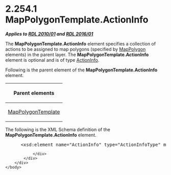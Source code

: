 <html dir="LTR" xmlns:mshelp="http://msdn.microsoft.com/mshelp" xmlns:ddue="http://ddue.schemas.microsoft.com/authoring/2003/5" xmlns:xlink="http://www.w3.org/1999/xlink" xmlns:tool="http://www.microsoft.com/tooltip">
    <head>
        <meta http-equiv="Content-Type" content="text/html; CHARSET=utf-8"></meta>
        <meta name="save" content="history"></meta>
        <title>2.254.1 MapPolygonTemplate.ActionInfo</title>
        <xml>
            <mshelp:toctitle title="2.254.1 MapPolygonTemplate.ActionInfo"></mshelp:toctitle>
            <mshelp:rltitle title="[MS-RDL]: MapPolygonTemplate.ActionInfo"></mshelp:rltitle>
            <mshelp:keyword index="A" term="702e27fd-f972-4ed0-82ac-a154eb61a947"></mshelp:keyword>
            <mshelp:attr name="DCSext.ContentType" value="open specification"></mshelp:attr>
            <mshelp:attr name="AssetID" value="702e27fd-f972-4ed0-82ac-a154eb61a947"></mshelp:attr>
            <mshelp:attr name="TopicType" value="kbRef"></mshelp:attr>
            <mshelp:attr name="DCSext.Title" value="[MS-RDL]: MapPolygonTemplate.ActionInfo" />
        </xml>
    </head>
    <body>
        <div id="header">
            <h1 class="heading">2.254.1 MapPolygonTemplate.ActionInfo</h1>
        </div>
        <div id="mainSection">
            <div id="mainBody">
                <div id="allHistory" class="saveHistory"></div>
                <div id="sectionSection0" class="section" name="collapseableSection">
                    

<p><b><i>Applies to </i></b><a href="3428e690-a348-4ec7-8a6a-8efb42d2cdee.htm"><b><i>RDL 2010/01</i></b></a><b><i>
and </i></b><a href="52ce3983-2bfc-4e72-9359-42aaf5fe4509.htm"><b><i>RDL 2016/01</i></b></a></p>

<p>The <b>MapPolygonTemplate.ActionInfo</b> element specifies a
collection of actions to be assigned to map polygons (specified by <a href="3ee27e43-26a2-4f27-9a31-d97e374d8633.htm">MapPolygon</a> elements) in
the parent layer. The <b>MapPolygonTemplate.ActionInfo</b> element is optional
and is of type <a href="c2f76273-c025-42ba-bccf-91067d997228.htm">ActionInfo</a>.</p>

<p>Following is the parent element of the <b>MapPolygonTemplate.ActionInfo</b>
element.</p>

<table>
 <thead>
  <tr>
   <th>
   <p>Parent elements</p>
   </th>
  </tr>
 </thead>
 <tr>
  <td>
  <p><a href="1b048418-d7ff-4c51-b08e-30ab8d5a63c5.htm">MapPolygonTemplate</a></p>
  </td>
 </tr>
</table>

<p>The following is the XML Schema definition of the <b>MapPolygonTemplate.ActionInfo</b>
element.</p>

<dl>
<dd>
<div><pre> &lt;xsd:element name=&quot;ActionInfo&quot; type=&quot;ActionInfoType&quot; minOccurs=&quot;0&quot; /&gt;
</pre></div>
</dd></dl>


                </div>
            </div>
        </div>
    </body>
</html>